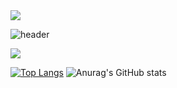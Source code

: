 <img src="https://capsule-render.vercel.app/api?type=slice&color=auto&height=200&section=header&text=내용입력&fontSize=90" />

![header](https://capsule-render.vercel.app/api?type=transparent&color=auto&height=300&section=header&text=capsule%20render&fontSize=90)

 <img src="https://img.shields.io/badge/C-A8B9CC?style=flat&logo=C&logoColor=white"/>


[![Top Langs](https://github-readme-stats.vercel.app/api/top-langs/?username=hayun128&langs_count=8)](https://github.com/hayun128/github-readme-stats)
![Anurag's GitHub stats](https://github-readme-stats.vercel.app/api?username=hayun128&show_icons=true&theme=radical)
